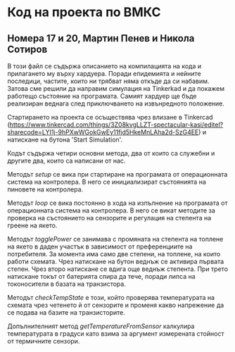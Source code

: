 # **Код на проекта по ВМКС**
## **Номера 17 и 20, Мартин Пенев и Никола Сотиров**

В този файл се съдържа описанието на компилацията на кода и прилагането му върху хардуера. Поради епидемията и нейните последици, частите, които ни трябват няма откъде да си набавим. Затова сме решили да направим симулация на Tinkerkad и да покажем работещо състояние на програмата. Самият хардуер ще бъде реализиран веднага след приключването на извънредното положение.

Стартирането на проекта се осъществява чрез влизане в Tinkercad (https://www.tinkercad.com/things/3Z08kvgLLZT-spectacular-kasi/editel?sharecode=LYI1j-9hPXwWGokGwEy11fjd5HkeMnLAha2d-SzG4EE) и натискане на бутона 'Start Simulation'.

Кодът съдържа четири основни метода, два от които са служебни и другите два, които са написани от нас.

Методът *setup* се вика при стартиране на програмата от операционната система на контролера. В него се инициализират състоянията на пиновете на контролера.

Методът *loop* се вика постоянно в хода на изпълнение на програмата от операционната система на контролера. В него се викат методите за проверка на състоянието на сензорите и регулация на степента на греене на якето.

Методът *togglePower* се занимава с промяната на степента на топлене на якето в даден участък в зависимост от преференциите на потребителя. За момента има само две степени, на топлене, на които работи схемата. Чрез натискане на бутон веднъж се активира първата степен. Чрез второ натискане се вдига още веднъж степента. При трето натискане токът от батерията спира да тече, поради липса на токоносители в базата на транзистора.

Методът *checkTempState* е този, който проверява температурата на схемата чрез четенето й от сензорите и променя какво напрежение да се подава на базите на транзисторите.

Допълнителният метод *getTemperatureFromSensor* калкулира температурата в градуси като взима за аргумент измерената стойност от термичните сензори.
